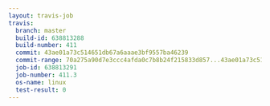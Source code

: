 ```yaml
---
layout: travis-job
travis:
  branch: master
  build-id: 638813288
  build-number: 411
  commit: 43ae01a73c514651db67a6aaae3bf9557ba46239
  commit-range: 70a275a90d7e3ccc4afda0c7b8b24f215833d857...43ae01a73c514651db67a6aaae3bf9557ba46239
  job-id: 638813291
  job-number: 411.3
  os-name: linux
  test-result: 0
---
```

